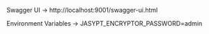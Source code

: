 Swagger UI -> http://localhost:9001/swagger-ui.html

Environment Variables -> JASYPT_ENCRYPTOR_PASSWORD=admin 